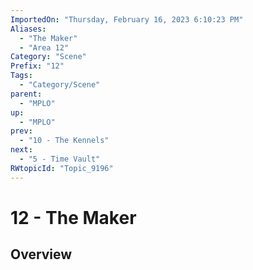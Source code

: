 ```yaml
---
ImportedOn: "Thursday, February 16, 2023 6:10:23 PM"
Aliases:
  - "The Maker"
  - "Area 12"
Category: "Scene"
Prefix: "12"
Tags:
  - "Category/Scene"
parent:
  - "MPLO"
up:
  - "MPLO"
prev:
  - "10 - The Kennels"
next:
  - "5 - Time Vault"
RWtopicId: "Topic_9196"
---
```

# 12 - The Maker
## Overview
